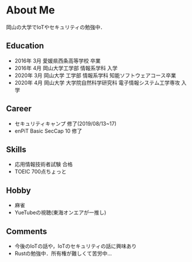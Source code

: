 # About Me
岡山の大学でIoTやセキュリティの勉強中．

## Education
- 2016年 3月 愛媛県西条高等学校 卒業
- 2016年 4月 岡山大学工学部 情報系学科 入学
- 2020年 3月 岡山大学 工学部 情報系学科 知能ソフトウェアコース卒業
- 2020年 4月 岡山大学 大学院自然科学研究科 電子情報システム工学専攻 入学

## Career
- セキュリティキャンプ 修了(2019/08/13~17)
- enPiT Basic SecCap 10 修了

## Skills
- 応用情報技術者試験 合格
- TOEIC 700点ちょっと

## Hobby
- 麻雀
- YueTubeの視聴(東海オンエアが一推し)

## Comments
- 今後のIoTの話や，IoTのセキュリティの話に興味あり
- Rustの勉強中．所有権が難しくて苦労中...

